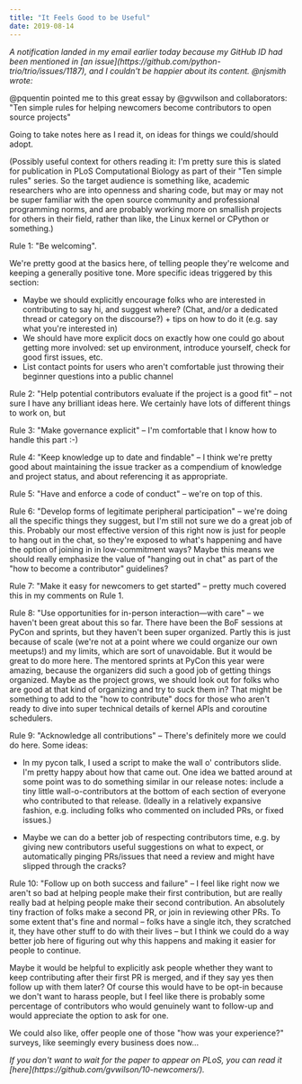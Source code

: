 ```yaml
---
title: "It Feels Good to be Useful"
date: 2019-08-14
---
```


<em>
A notification landed in my email earlier today because
my GitHub ID had been mentioned in [an issue](https://github.com/python-trio/trio/issues/1187),
and I couldn't be happier about its content.
@njsmith wrote:
</em>

@pquentin pointed me to this great essay by @gvwilson and collaborators: "Ten simple rules for helping newcomers become contributors to open source projects"

Going to take notes here as I read it, on ideas for things we could/should adopt.

(Possibly useful context for others reading it: I'm pretty sure this is slated for publication in PLoS Computational Biology as part of their "Ten simple rules" series. So the target audience is something like, academic researchers who are into openness and sharing code, but may or may not be super familiar with the open source community and professional programming norms, and are probably working more on smallish projects for others in their field, rather than like, the Linux kernel or CPython or something.)

Rule 1: "Be welcoming".

We're pretty good at the basics here, of telling people they're welcome and keeping a generally positive tone. More specific ideas triggered by this section:

-   Maybe we should explicitly encourage folks who are interested in contributing to say hi, and suggest where? (Chat, and/or a dedicated thread or category on the discourse?) + tips on how to do it (e.g. say what you're interested in)
-   We should have more explicit docs on exactly how one could go about getting more involved: set up environment, introduce yourself, check for good first issues, etc.
-   List contact points for users who aren't comfortable just throwing their beginner questions into a public channel

Rule 2: "Help potential contributors evaluate if the project is a good fit" – not sure I have any brilliant ideas here. We certainly have lots of different things to work on, but

Rule 3: "Make governance explicit" – I'm comfortable that I know how to handle this part :-)

Rule 4: "Keep knowledge up to date and findable" – I think we're pretty good about maintaining the issue tracker as a compendium of knowledge and project status, and about referencing it as appropriate.

Rule 5: "Have and enforce a code of conduct" – we're on top of this.

Rule 6: "Develop forms of legitimate peripheral participation" – we're doing all the specific things they suggest, but I'm still not sure we do a great job of this. Probably our most effective version of this right now is just for people to hang out in the chat, so they're exposed to what's happening and have the option of joining in in low-commitment ways? Maybe this means we should really emphasize the value of "hanging out in chat" as part of the "how to become a contributor" guidelines?

Rule 7: "Make it easy for newcomers to get started" – pretty much covered this in my comments on Rule 1.

Rule 8: "Use opportunities for in-person interaction—with care" – we haven't been great about this so far. There have been the BoF sessions at PyCon and sprints, but they haven't been super organized. Partly this is just because of scale (we're not at a point where we could organize our own meetups!) and my limits, which are sort of unavoidable. But it would be great to do more here. The mentored sprints at PyCon this year were amazing, because the organizers did such a good job of getting things organized. Maybe as the project grows, we should look out for folks who are good at that kind of organizing and try to suck them in? That might be something to add to the "how to contribute" docs for those who aren't ready to dive into super technical details of kernel APIs and coroutine schedulers.

Rule 9: "Acknowledge all contributions" – There's definitely more we could do here. Some ideas:

-   In my pycon talk, I used a script to make the wall o' contributors slide. I'm pretty happy about how that came out. One idea we batted around at some point was to do something similar in our release notes: include a tiny little wall-o-contributors at the bottom of each section of everyone who contributed to that release. (Ideally in a relatively expansive fashion, e.g. including folks who commented on included PRs, or fixed issues.)

-   Maybe we can do a better job of respecting contributors time, e.g. by giving new contributors useful suggestions on what to expect, or automatically pinging PRs/issues that need a review and might have slipped through the cracks?

Rule 10: "Follow up on both success and failure" – I feel like right now we aren't so bad at helping people make their first contribution, but are really really bad at helping people make their second contribution. An absolutely tiny fraction of folks make a second PR, or join in reviewing other PRs. To some extent that's fine and normal – folks have a single itch, they scratched it, they have other stuff to do with their lives – but I think we could do a way better job here of figuring out why this happens and making it easier for people to continue.

Maybe it would be helpful to explicitly ask people whether they want to keep contributing after their first PR is merged, and if they say yes then follow up with them later? Of course this would have to be opt-in because we don't want to harass people, but I feel like there is probably some percentage of contributors who would genuinely want to follow-up and would appreciate the option to ask for one.

We could also like, offer people one of those "how was your experience?" surveys, like seemingly every business does now…

<em>
If you don't want to wait for the paper to appear on PLoS,
you can read it [here](https://github.com/gvwilson/10-newcomers/).
</em>
